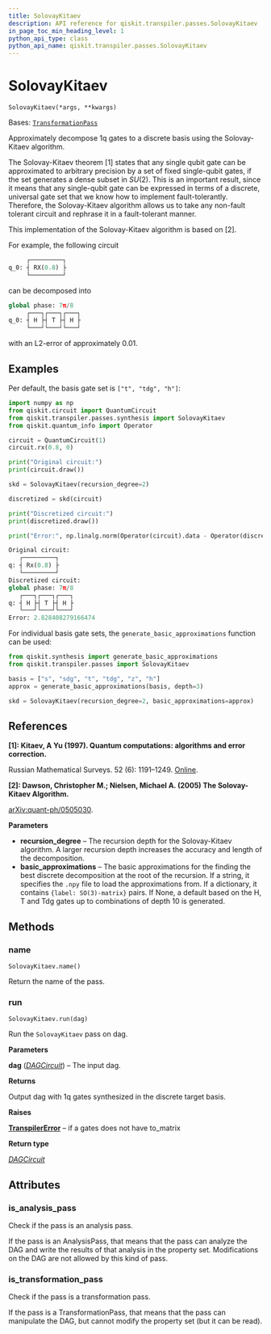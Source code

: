 ```yaml
---
title: SolovayKitaev
description: API reference for qiskit.transpiler.passes.SolovayKitaev
in_page_toc_min_heading_level: 1
python_api_type: class
python_api_name: qiskit.transpiler.passes.SolovayKitaev
---
```


# SolovayKitaev

<span id="qiskit.transpiler.passes.SolovayKitaev" />

`SolovayKitaev(*args, **kwargs)`

Bases: [`TransformationPass`](qiskit.transpiler.TransformationPass "qiskit.transpiler.basepasses.TransformationPass")

Approximately decompose 1q gates to a discrete basis using the Solovay-Kitaev algorithm.

The Solovay-Kitaev theorem \[1] states that any single qubit gate can be approximated to arbitrary precision by a set of fixed single-qubit gates, if the set generates a dense subset in $SU(2)$. This is an important result, since it means that any single-qubit gate can be expressed in terms of a discrete, universal gate set that we know how to implement fault-tolerantly. Therefore, the Solovay-Kitaev algorithm allows us to take any non-fault tolerant circuit and rephrase it in a fault-tolerant manner.

This implementation of the Solovay-Kitaev algorithm is based on \[2].

For example, the following circuit

```python
     ┌─────────┐
q_0: ┤ RX(0.8) ├
     └─────────┘
```

can be decomposed into

```python
global phase: 7π/8
     ┌───┐┌───┐┌───┐
q_0: ┤ H ├┤ T ├┤ H ├
     └───┘└───┘└───┘
```

with an L2-error of approximately 0.01.

## Examples

Per default, the basis gate set is `["t", "tdg", "h"]`:

```python
import numpy as np
from qiskit.circuit import QuantumCircuit
from qiskit.transpiler.passes.synthesis import SolovayKitaev
from qiskit.quantum_info import Operator

circuit = QuantumCircuit(1)
circuit.rx(0.8, 0)

print("Original circuit:")
print(circuit.draw())

skd = SolovayKitaev(recursion_degree=2)

discretized = skd(circuit)

print("Discretized circuit:")
print(discretized.draw())

print("Error:", np.linalg.norm(Operator(circuit).data - Operator(discretized).data))
```

```python
Original circuit:
   ┌─────────┐
q: ┤ Rx(0.8) ├
   └─────────┘
Discretized circuit:
global phase: 7π/8
   ┌───┐┌───┐┌───┐
q: ┤ H ├┤ T ├┤ H ├
   └───┘└───┘└───┘
Error: 2.828408279166474
```

For individual basis gate sets, the `generate_basic_approximations` function can be used:

```python
from qiskit.synthesis import generate_basic_approximations
from qiskit.transpiler.passes import SolovayKitaev

basis = ["s", "sdg", "t", "tdg", "z", "h"]
approx = generate_basic_approximations(basis, depth=3)

skd = SolovayKitaev(recursion_degree=2, basic_approximations=approx)
```

## References

**\[1]: Kitaev, A Yu (1997). Quantum computations: algorithms and error correction.**

Russian Mathematical Surveys. 52 (6): 1191–1249. [Online](https://iopscience.iop.org/article/10.1070/RM1997v052n06ABEH002155).

**\[2]: Dawson, Christopher M.; Nielsen, Michael A. (2005) The Solovay-Kitaev Algorithm.**

[arXiv:quant-ph/0505030](https://arxiv.org/abs/quant-ph/0505030).

**Parameters**

*   **recursion\_degree** – The recursion depth for the Solovay-Kitaev algorithm. A larger recursion depth increases the accuracy and length of the decomposition.
*   **basic\_approximations** – The basic approximations for the finding the best discrete decomposition at the root of the recursion. If a string, it specifies the `.npy` file to load the approximations from. If a dictionary, it contains `{label: SO(3)-matrix}` pairs. If None, a default based on the H, T and Tdg gates up to combinations of depth 10 is generated.

## Methods

<span id="qiskit-transpiler-passes-solovaykitaev-name" />

### name

<span id="qiskit.transpiler.passes.SolovayKitaev.name" />

`SolovayKitaev.name()`

Return the name of the pass.

<span id="qiskit-transpiler-passes-solovaykitaev-run" />

### run

<span id="qiskit.transpiler.passes.SolovayKitaev.run" />

`SolovayKitaev.run(dag)`

Run the `SolovayKitaev` pass on dag.

**Parameters**

**dag** ([*DAGCircuit*](qiskit.dagcircuit.DAGCircuit "qiskit.dagcircuit.dagcircuit.DAGCircuit")) – The input dag.

**Returns**

Output dag with 1q gates synthesized in the discrete target basis.

**Raises**

[**TranspilerError**](qiskit.transpiler.TranspilerError "qiskit.transpiler.TranspilerError") – if a gates does not have to\_matrix

**Return type**

[*DAGCircuit*](qiskit.dagcircuit.DAGCircuit "qiskit.dagcircuit.dagcircuit.DAGCircuit")

## Attributes

<span id="qiskit.transpiler.passes.SolovayKitaev.is_analysis_pass" />

### is\_analysis\_pass

Check if the pass is an analysis pass.

If the pass is an AnalysisPass, that means that the pass can analyze the DAG and write the results of that analysis in the property set. Modifications on the DAG are not allowed by this kind of pass.

<span id="qiskit.transpiler.passes.SolovayKitaev.is_transformation_pass" />

### is\_transformation\_pass

Check if the pass is a transformation pass.

If the pass is a TransformationPass, that means that the pass can manipulate the DAG, but cannot modify the property set (but it can be read).

